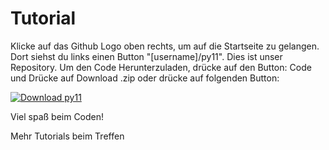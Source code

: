 # Tutorial
Klicke auf das Github Logo oben rechts, um auf die Startseite zu gelangen. Dort siehst du links einen Button "[username]/py11". Dies ist unser Repository.
Um den Code Herunterzuladen, drücke auf den Button: Code und Drücke auf Download .zip oder drücke auf folgenden Button:


[![Download py11](https://a.fsdn.com/con/app/sf-download-button)](https://sourceforge.net/projects/py11/files/latest/download)


Viel spaß beim Coden!

Mehr Tutorials beim Treffen
